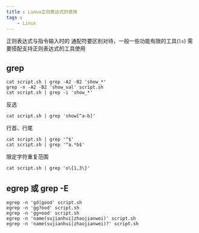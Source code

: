 ```yaml
---
title : Linux正则表达式的使用
tags :
	- Linux
---
```


正则表达式与指令输入时的 通配符要区别对待，一般一些功能有限的工具(`ls`) 需要搭配支持正则表达式的工具使用 

## grep

	cat script.sh | grep -A2 -B2 'show_*'
	grep -n -A2 -B2 'show_val' script.sh
	cat script.sh | grep -i 'show_*'

反选

	cat script.sh | grep 'show[^a-b]'

行首、行尾

	cat script.sh | grep '^$'
	cat script.sh | grep '^a.*b$'

限定字符重复范围
	
	cat script.sh | grep 'o\{1,3\}'

## egrep 或 grep -E

	egrep -n 'gd|good' script.sh
	egrep -n 'gg?ood' script.sh
	egrep -n 'gg+ood' script.sh
	egrep -n 'name(sujianhui|zhaojianwei)' script.sh
	egrep -n 'name(sujianhui|zhaojianwei)?' script.sh